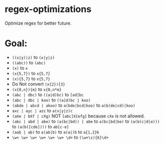 # regex-optimizations
Optimize regex for better future.

# Goal: 

- `((x|y)|z)` to `(x|y|z)`
- `((abc))` to `(abc)`
- `(x)` to `x`
- `(x{5,7})` to `x{5,7}`
- `(x){5,7}` to `x{5,7}`
- Do Not convert `(x{2}){3}`
- `(x{0,n}){m}` to `x{0,n*m}`
- `(abc | dbc)` to `((a|d)bc)` to `[ad]bc`
- `(abc | dbc | koo)` to `((a|d)bc | koo)`
- `(abde | abcd | akoo)` to `a(bde|bcd|koo)` to `a(b(de|cd)|koo)`
- `axc | ayc | azc` to `a(x|y|z)c`
- `(aXe | bXf | cXg)`  NOT   `[abc]X[efg]` because `cXe` is not allowed.
- `(abc | abd | abe)` to `(a(bc|bd)) | abe` to `a(bc|bd|be)` to `(a(b(c|d|e)))` to `(a(b([cde])))` to `ab[c-e]`
- `(aab | ab)` to `a(ab|b)` to `a(a|)b` to `a{1,2}b`
- `\w+ \w+ \w+ \w+ \w+ \w+ \d+` to `(\w+\s){6}\d+`
